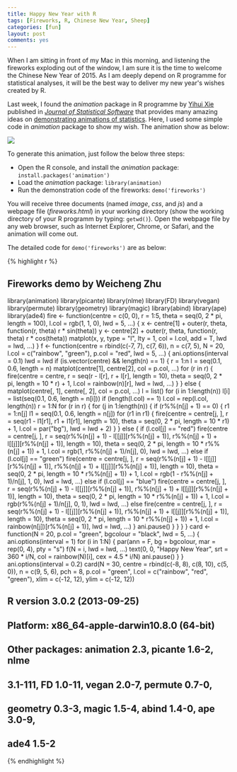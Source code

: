 ```yaml
---
title: Happy New Year with R
tags: [Fireworks, R, Chinese New Year, Sheep]
categories: [fun]
layout: post
comments: yes
---
```


When I am sitting in front of my Mac in this morning, and listening the fireworks exploding out of the window, I am sure it is the time to welcome the Chinese New Year of 2015. As I am deeply depend on R programme for statistical analyses, it will be the best way to deliver my new year's wishes created by R. 

Last week, I found the *animation* package in R programme by [Yihui Xie](http://yihui.name) published in [*Journal of Statistical Software*](http://www.jstatsoft.org/v53/i01/paper) that provides many amazing ideas on [demonstrating animations of statistics](http://yihui.name/en/2011/01/happy-new-year-with-r-2011-fireworks/). Here, I used some simple code in *animation* package to show my wish. The animation show as below:

![](http://sixf.org/files/images/2015/fireworks.gif)

To generate this animation, just follow the below three steps:

-	Open the R console, and install the *animation* package: `install.packages('animation')`
-	Load the *animation* package: `library(animation)`
-	Run the demonstration code of the fireworks: `demo('fireworks')`

You will receive three documents (named *image*, *css*, and *js*) and a webpage file (*fireworks.html*) in your working directory (show the working directory of your R programm by typing: `getwd()`). Open the webpage file by any web browser, such as Internet Explorer, Chrome, or Safari, and the animation will come out. 

The detailed code for `demo('fireworks')` are as below:

{% highlight r %}
## Fireworks demo by Weicheng Zhu
library(animation)
library(picante)
library(nlme)
library(FD)
library(vegan)
library(permute)
library(geometry)
library(magic)
library(abind)
library(ape)
library(ade4)
fire <- function(centre = c(0, 0), r = 1:5, theta = seq(0, 
    2 * pi, length = 100), l.col = rgb(1, 1, 0), lwd = 5, 
    ...) {
    x <- centre[1] + outer(r, theta, function(r, theta) r * 
        sin(theta))
    y <- centre[2] + outer(r, theta, function(r, theta) r * 
        cos(theta))
    matplot(x, y, type = "l", lty = 1, col = l.col, add = T, 
        lwd = lwd, ...)
}
f <- function(centre = rbind(c(-7, 7), c(7, 6)), n = c(7, 
    5), N = 20, l.col = c("rainbow", "green"), p.col = "red", 
    lwd = 5, ...) {
    ani.options(interval = 0.1)
    lwd = lwd
    if (is.vector(centre) && length(n) == 1) {
        r = 1:n
        l = seq(0.1, 0.6, length = n)
        matplot(centre[1], centre[2], col = p.col, ...)
        for (r in r) {
            fire(centre = centre, r = seq(r - l[r], r + l[r], 
              length = 10), theta = seq(0, 2 * pi, length = 10 * 
              r) + 1, l.col = rainbow(n)[r], lwd = lwd, ...)
        }
    }
    else {
        matplot(centre[, 1], centre[, 2], col = p.col, ...)
        l = list()
        for (i in 1:length(n)) l[i] = list(seq(0.1, 0.6, 
            length = n[i]))
        if (length(l.col) == 1) 
            l.col = rep(l.col, length(n))
        r = 1:N
        for (r in r) {
            for (j in 1:length(n)) {
              if (r%%(n[j] + 1) == 0) {
                r1 = 1:n[j]
                l1 = seq(0.1, 0.6, length = n[j])
                for (r1 in r1) {
                  fire(centre = centre[j, ], r = seq(r1 - 
                    l1[r1], r1 + l1[r1], length = 10), theta = seq(0, 
                    2 * pi, length = 10 * r1) + 1, l.col = par("bg"), 
                    lwd = lwd + 2)
                }
              }
              else {
                if (l.col[j] == "red") 
                  fire(centre = centre[j, ], r = seq(r%%(n[j] + 
                    1) - l[[j]][r%%(n[j] + 1)], r%%(n[j] + 
                    1) + l[[j]][r%%(n[j] + 1)], length = 10), 
                    theta = seq(0, 2 * pi, length = 10 * 
                      r%%(n[j] + 1)) + 1, l.col = rgb(1, 
                      r%%(n[j] + 1)/n[j], 0), lwd = lwd, 
                    ...)
                else if (l.col[j] == "green") 
                  fire(centre = centre[j, ], r = seq(r%%(n[j] + 
                    1) - l[[j]][r%%(n[j] + 1)], r%%(n[j] + 
                    1) + l[[j]][r%%(n[j] + 1)], length = 10), 
                    theta = seq(0, 2 * pi, length = 10 * 
                      r%%(n[j] + 1)) + 1, l.col = rgb(1 - 
                      r%%(n[j] + 1)/n[j], 1, 0), lwd = lwd, 
                    ...)
                else if (l.col[j] == "blue") 
                  fire(centre = centre[j, ], r = seq(r%%(n[j] + 
                    1) - l[[j]][r%%(n[j] + 1)], r%%(n[j] + 
                    1) + l[[j]][r%%(n[j] + 1)], length = 10), 
                    theta = seq(0, 2 * pi, length = 10 * 
                      r%%(n[j] + 1)) + 1, l.col = rgb(r%%(n[j] + 
                      1)/n[j], 0, 1), lwd = lwd, ...)
                else fire(centre = centre[j, ], r = seq(r%%(n[j] + 
                  1) - l[[j]][r%%(n[j] + 1)], r%%(n[j] + 
                  1) + l[[j]][r%%(n[j] + 1)], length = 10), 
                  theta = seq(0, 2 * pi, length = 10 * r%%(n[j] + 
                    1)) + 1, l.col = rainbow(n[j])[r%%(n[j] + 
                    1)], lwd = lwd, ...)
              }
              ani.pause()
            }
        }
    }
}
card <- function(N = 20, p.col = "green", bgcolour = "black", 
    lwd = 5, ...) {
    ani.options(interval = 1)
    for (i in 1:N) {
        par(ann = F, bg = bgcolour, mar = rep(0, 4), pty = "s")
        f(N = i, lwd = lwd, ...)
        text(0, 0, "Happy New Year", srt = 360 * i/N, col = rainbow(N)[i], 
            cex = 4.5 * i/N)
        ani.pause()
    }
}
ani.options(interval = 0.2)
card(N = 30, centre = rbind(c(-8, 8), c(8, 10), c(5, 0)), 
    n = c(9, 5, 6), pch = 8, p.col = "green", l.col = c("rainbow", 
        "red", "green"), xlim = c(-12, 12), ylim = c(-12, 
        12))
## R version 3.0.2 (2013-09-25)
## Platform: x86_64-apple-darwin10.8.0 (64-bit)
## Other packages: animation 2.3, picante 1.6-2, nlme
## 3.1-111, FD 1.0-11, vegan 2.0-7, permute 0.7-0,
## geometry 0.3-3, magic 1.5-4, abind 1.4-0, ape 3.0-9,
## ade4 1.5-2
{% endhighlight %}

